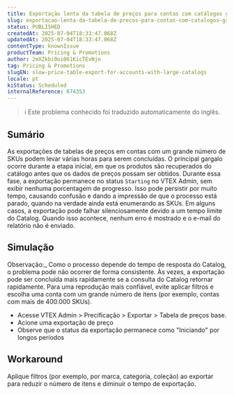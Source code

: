 ```yaml
---
title: Exportação lenta da tabela de preços para contas com catálogos grandes
slug: exportacao-lenta-da-tabela-de-precos-para-contas-com-catalogos-grandes
status: PUBLISHED
createdAt: 2025-07-04T18:33:47.068Z
updatedAt: 2025-07-04T18:33:47.068Z
contentType: knownIssue
productTeam: Pricing & Promotions
author: 2mXZkbi0oi061KicTExNjo
tag: Pricing & Promotions
slugEN: slow-price-table-export-for-accounts-with-large-catalogs
locale: pt
kiStatus: Scheduled
internalReference: 674353
---
```


>ℹ️ Este problema conhecido foi traduzido automaticamente do inglês.

## Sumário


As exportações de tabelas de preços em contas com um grande número de SKUs podem levar várias horas para serem concluídas. O principal gargalo ocorre durante a etapa inicial, em que os produtos são recuperados do catálogo antes que os dados de preços possam ser obtidos. Durante essa fase, a exportação permanece no status `Starting` no VTEX Admin, sem exibir nenhuma porcentagem de progresso. Isso pode persistir por muito tempo, causando confusão e dando a impressão de que o processo está parado, quando na verdade ainda está enumerando as SKUs. Em alguns casos, a exportação pode falhar silenciosamente devido a um tempo limite do Catalog. Quando isso acontece, nenhum erro é mostrado e o e-mail do relatório não é enviado.
## Simulação


Observação:_ Como o processo depende do tempo de resposta do Catalog, o problema pode não ocorrer de forma consistente. Às vezes, a exportação pode ser concluída mais rapidamente se a consulta do Catalog retornar rapidamente. Para uma reprodução mais confiável, evite aplicar filtros e escolha uma conta com um grande número de itens (por exemplo, contas com mais de 400.000 SKUs).

- Acesse VTEX Admin > Precificação > Exportar > Tabela de preços base.
- Acione uma exportação de preço
- Observe que o status da exportação permanece como "Iniciando" por longos períodos

##
## Workaround


Aplique filtros (por exemplo, por marca, categoria, coleção) ao exportar para reduzir o número de itens e diminuir o tempo de exportação.



